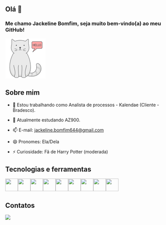 ## Olá  👋

### Me chamo Jackeline Bomfim, seja muito bem-vindo(a) ao meu GitHub!

![](image/hello.png) 

## Sobre mim

- 🔭 Estou trabalhando como Analista de processos - Kalendae (Cliente - Bradesco).

- 🌱 Atualmente estudando AZ900.

- 📫 E-mail: jackeline.bomfim644@gmail.com

- 😄 Pronomes: Ela/Dela

- ⚡ Curiosidade: Fã de Harry Potter (moderada)
    

## Tecnologias e ferramentas

<img src="https://cdn.jsdelivr.net/gh/devicons/devicon/icons/git/git-original.svg" width="40" height="40"/><img src="https://cdn.jsdelivr.net/gh/devicons/devicon/icons/java/java-original-wordmark.svg" width="40" height="40" /><img src="https://cdn.jsdelivr.net/gh/devicons/devicon/icons/mysql/mysql-original-wordmark.svg"  width="40" height="40"/><img src="https://cdn.jsdelivr.net/gh/devicons/devicon/icons/angularjs/angularjs-original.svg" width="40" height="40" /><img src="https://cdn.jsdelivr.net/gh/devicons/devicon/icons/javascript/javascript-original.svg"  width="40" height="40"/><img src="https://cdn.jsdelivr.net/gh/devicons/devicon/icons/jira/jira-original-wordmark.svg" width="40" height="40"/><img src="https://cdn.jsdelivr.net/gh/devicons/devicon/icons/spring/spring-original.svg" width="40" height="40"/><img src="https://cdn.jsdelivr.net/gh/devicons/devicon/icons/html5/html5-original-wordmark.svg" width="40" height="40"/><img src="https://cdn.jsdelivr.net/gh/devicons/devicon/icons/css3/css3-original-wordmark.svg" width="40" height="40"/>



## Contatos

 <a href="https://www.linkedin.com/in/jacke-bomfim" target="_blank"><img src="https://img.shields.io/badge/-LinkedIn-%230077B5?style=for-the-badge&logo=linkedin&logoColor=white" target="_blank"></a>   






